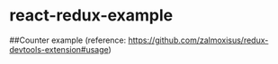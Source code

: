 # react-redux-example

##Counter example
(reference: https://github.com/zalmoxisus/redux-devtools-extension#usage)
